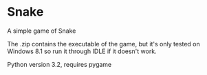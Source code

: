 Snake
=====

A simple game of Snake

The .zip contains the executable of the game,
but it's only tested on Windows 8.1 so run it 
through IDLE if it doesn't work. 

Python version 3.2, requires pygame
